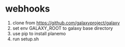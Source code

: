 # webhooks
1) clone from https://github.com/galaxyproject/galaxy
2) set env GALAXY_ROOT to galaxy base directory
3) use pip to install planemo
4) run setup.sh